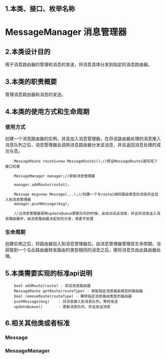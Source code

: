 ## 1.本类、接口、枚举名称
# MessageManager 消息管理器

## 2.本类设计目的
用于消息路由器的管理和消息的发送，将消息具体分发到指定的消息路由器。

## 3.本类的职责概要
管理消息路由器和消息的发送。

## 4.本类的使用方式和生命周期
### 使用方式
创建一个消息路由器的实例，并且加入消息管理器，在将该路由器处理的消息推入消息队列之后，消息管理器会调用消息路由器分发该消息，并且返回消息处理的成功与否。
```
	MessageRoute route1=new MessageRoute1();//假设MessageRoute1是实现了接口的类
	
	MessageManager manager;//获取消息管理器

	manager.addRoute(route1);

	Message msg=new Message(...);//创建一个与route1相同路由类型的消息并且加入到消息管理器
	manager.pushMessage(msg);

	//当消息管理器调用updateQueue更新队列的时候，会自动派送消息，并且将消息送入消息路由器中，由消息路由器决定如何分发，或者不处理	
```
### 生命周期
创建实例之后，将路由器加入到消息管理器后，由消息管理器管理其生命周期，当获取到一个与此路由器转发路由的类型相同的消息之后，便将消息交由此路由器处理。

## 5.本类需要实现的标准api说明
        
        bool addRoute(route) - 添加消息路由器
        MessageRoute getRoute(routeType) - 获取指定消息路由类型的路由器
        bool removeRoute(routeType) - 移除指定消息路由类型的路由器
        pushMessage(msg)    - 将消息推入到消息队列，等待发送
        updateQueue()       - 更新消息队列，并且发送消息

## 6.相关其他类或者标准
### Message
### MessageManager